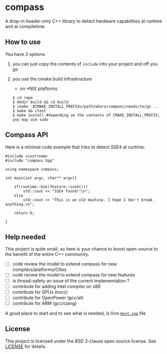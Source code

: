 # compass

A drop-in header-only C++ library to detect hardware capabilities at runtime and at compiletime.

## How to use

You have 2 options:

1. you can just copy the contents of `include` into your project and off you go

2. you use the cmake build infrastructure

    - on *NIX platforms
    ```
    $ cd repo
    $ mkdir build && cd build
    $ cmake -DCMAKE_INSTALL_PREFIX=/path/where/compass/needs/to/go ..
    $ make && ctest
    $ make install #depending on the contents of CMAKE_INSTALL_PREFIX, you may use sudo
    ```
    
## Compass API

Here is a minimal code example that tries to detect SSE4 at runtime:

```
#include <iostream>
#include "compass.hpp"

using namespace compass;

int main(int argc, char** argv){

    if(runtime::has(feature::sse4()))
        std::cout << "SSE4 found!!\n";
    else
        std::cout << "This is an old machine. I hope I don't break anything.\n";
        
    return 0;

}

```

## Help needed 

This project is quite small, so here is your chance to boost open-source to the benefit of the entire C++ community.

- [ ] code review the model to extend compass for new compilers/platforms/OSes
- [ ] code review the model to extend compass for new features
- [ ] is thread-safety an issue of the current implementation ?
- [ ] contribute for adding Intel compiler on x86
- [ ] contribute for GPUs (nvcc)
- [ ] contribute for OpenPower (gcc/at)
- [ ] contribute for ARM (gcc/clang)

A good place to start and to see what is needed, is llvm [`Host.cpp`](http://llvm.org/docs/doxygen/html/Host_8cpp_source.html) file

## License

This project is licensed under the BSD 3-clause open source license. See [LICENSE](LICENSE) for details.
